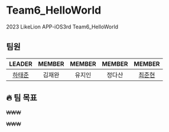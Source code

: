 # Team6_HelloWorld
 2023 LikeLion APP-iOS3rd Team6_HelloWorld




## 팀원

|LEADER|MEMBER|MEMBER|MEMBER|MEMBER|
| :---: | :---: | :---: | :---: | :---: |
|  [하태준](https://github.com/htj7425)  |  김재완  |  유지인  |  정다산  |  [최준현](https://github.com/jun-hyeon)  |




## 🔥 팀 목표

₩₩₩

₩₩₩
